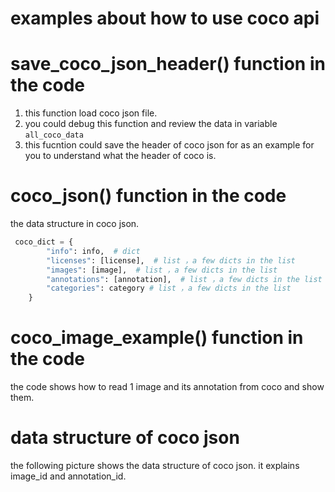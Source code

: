 # examples about how to use coco api




# save_coco_json_header() function in the code
1) this function load coco json file.
2) you could debug this function and review the data in variable <code>all_coco_data</code>
3) this fucntion could save the header of coco json for as an example for you to understand what the header of coco is.

# coco_json() function in the code
the data structure in coco json.
```python
 coco_dict = {
        "info": info,  # dict
        "licenses": [license],  # list ，a few dicts in the list
        "images": [image],  # list ，a few dicts in the list
        "annotations": [annotation],  # list ，a few dicts in the list
        "categories": category # list ，a few dicts in the list
    }
```

# coco_image_example() function in the code
the code shows how to read 1 image and its annotation from coco and show them.



# data structure of coco json
the following picture shows the data structure of coco json. it explains image_id and annotation_id.
















